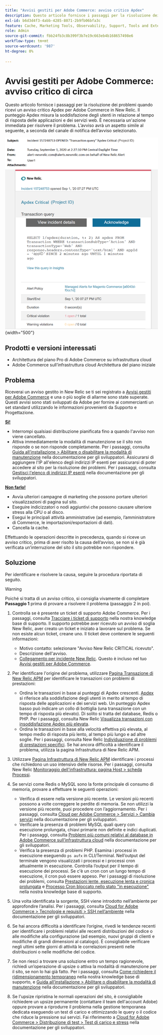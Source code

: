 ```yaml
---
title: "Avvisi gestiti per Adobe Commerce: avviso critico Apdex"
description: Questo articolo fornisce i passaggi per la risoluzione dei problemi quando ricevi un avviso critico Apdex per Adobe Commerce in New Relic. Il punteggio Apdex misura la soddisfazione degli utenti in relazione al tempo di risposta delle applicazioni e dei servizi web. È necessaria un'azione immediata per risolvere il problema. L’avviso avrà un aspetto simile al seguente, a seconda del canale di notifica dell’avviso selezionato.
exl-id: b6d3d4f3-4abb-4285-8071-2b9fb06bfa3c
feature: Cache, Marketing Tools, Observability, Support, Tools and External Services
role: Admin
source-git-commit: fbb24fb3c8b399f3b7e19c663eb4b168657498e6
workflow-type: tm+mt
source-wordcount: '987'
ht-degree: 0%

---
```


# Avvisi gestiti per Adobe Commerce: avviso critico di circa

Questo articolo fornisce i passaggi per la risoluzione dei problemi quando ricevi un avviso critico Apdex per Adobe Commerce in New Relic. Il punteggio Apdex misura la soddisfazione degli utenti in relazione al tempo di risposta delle applicazioni e dei servizi web. È necessaria un&#39;azione immediata per risolvere il problema. L’avviso avrà un aspetto simile al seguente, a seconda del canale di notifica dell’avviso selezionato.

![avviso critico apdex](assets/apdex-critical-magento-managed.png){width="500"}

## Prodotti e versioni interessati

* Architettura del piano Pro di Adobe Commerce su infrastruttura cloud
* Adobe Commerce sull’infrastruttura cloud Architettura del piano iniziale

## Problema

Riceverai un avviso gestito in New Relic se ti sei registrato a [Avvisi gestiti per Adobe Commerce](/help/support-tools/managed-alerts-for-adobe-commerce/managed-alerts-for-magento-commerce.md) e una o più soglie di allarme sono state superate. Questi avvisi sono stati sviluppati da Adobe per fornire ai commercianti un set standard utilizzando le informazioni provenienti da Supporto e Progettazione.

<u> **Sì!** </u>

* Interrompi qualsiasi distribuzione pianificata fino a quando l&#39;avviso non viene cancellato.
* Attiva immediatamente la modalità di manutenzione se il sito non risponde o se non risponde completamente. Per i passaggi, consulta [Guida all’installazione > Abilitare o disabilitare la modalità di manutenzione](https://devdocs.magento.com/guides/v2.4/install-gde/install/cli/install-cli-subcommands-maint.html?itm_source=devdocs&amp;itm_medium=search_page&amp;itm_campaign=federated_search&amp;itm_term=mainten) nella documentazione per gli sviluppatori. Assicurarsi di aggiungere l&#39;IP all&#39;elenco degli indirizzi IP esenti per assicurarsi di poter accedere al sito per la risoluzione dei problemi. Per i passaggi, consulta [Gestisci l&#39;elenco di indirizzi IP esenti](https://devdocs.magento.com/guides/v2.4/install-gde/install/cli/install-cli-subcommands-maint.html?itm_source=devdocs&amp;itm_medium=search_page&amp;itm_campaign=federated_search&amp;itm_term=mainten#instgde-cli-maint-exempt) nella documentazione per gli sviluppatori.

<u>**Non farlo!**</u>

* Avvia ulteriori campagne di marketing che possono portare ulteriori visualizzazioni di pagina sul sito.
* Eseguire indicizzatori o nodi aggiuntivi che possono causare ulteriore stress alla CPU o al disco.
* Esegui le principali attività amministrative (ad esempio, l’amministratore di Commerce, le importazioni/esportazioni di dati).
* Cancella la cache.

Effettuando le operazioni descritte in precedenza, quando si riceve un avviso critico, prima di aver risolto la causa dell’avviso, se non si è già verificata un’interruzione del sito il sito potrebbe non rispondere.

## Soluzione

Per identificare e risolvere la causa, seguire la procedura riportata di seguito.

>[!WARNING]
>
>Poiché si tratta di un avviso critico, si consiglia vivamente di completare **Passaggio 1** prima di provare a risolvere il problema (passaggio 2 in poi).

1. Controlla se è presente un ticket di supporto Adobe Commerce. Per i passaggi, consulta [Tracciare i ticket di supporto](/help/help-center-guide/help-center/magento-help-center-user-guide.md#track-tickets) nella nostra knowledge base di supporto. Il supporto potrebbe aver ricevuto un avviso di soglia New Relic, aver creato un ticket e iniziato a lavorare sul problema. Se non esiste alcun ticket, creane uno. Il ticket deve contenere le seguenti informazioni:
   * Motivo contatto: selezionare &quot;Avviso New Relic CRITICAL ricevuto&quot;.
   * Descrizione dell&#39;avviso.
   * [Collegamento per incidente New Relic](https://docs.newrelic.com/docs/alerts-applied-intelligence/new-relic-alerts/alert-incidents/view-violation-event-details-incidents). Questo è incluso nel tuo [Avvisi gestiti per Adobe Commerce](/help/support-tools/managed-alerts-for-adobe-commerce/managed-alerts-for-magento-commerce.md).
1. Per identificare l&#39;origine del problema, utilizzare [Pagina Transazione di New Relic APM](https://docs.newrelic.com/docs/apm/applications-menu/monitoring/transactions-page-find-specific-performance-problems) per identificare le transazioni con problemi di prestazioni:
   * Ordina le transazioni in base ai punteggi di Apdex crescenti. [Apdex](https://docs.newrelic.com/docs/apm/new-relic-apm/apdex/apdex-measure-user-satisfaction) si riferisce alla soddisfazione degli utenti in merito al tempo di risposta delle applicazioni e dei servizi web. Un punteggio Apdex basso può indicare un collo di bottiglia (una transazione con un tempo di risposta più elevato). Di solito si tratta del database, Redis o PHP. Per i passaggi, consulta New Relic [Visualizza transazioni con insoddisfazione Apdex più elevata](https://docs.newrelic.com/docs/apm/new-relic-apm/apdex/apdex-measure-user-satisfaction/#dissatisfaction).
   * Ordina le transazioni in base alla velocità effettiva più elevata, al tempo medio di risposta più lento, al tempo più lungo e ad altre soglie. Per i passaggi, consulta New Relic [Individuazione di problemi di prestazioni specifici](https://docs.newrelic.com/docs/apm/applications-menu/monitoring/transactions-page-find-specific-performance-problems). Se hai ancora difficoltà a identificare il problema, utilizza la pagina Infrastruttura di New Relic APM.
1. Utilizzare [Pagina Infrastruttura di New Relic APM](https://docs.newrelic.com/docs/infrastructure/infrastructure-ui-pages/infra-hosts-ui-page/) identificare i processi che richiedono un uso intensivo delle risorse. Per i passaggi, consulta New Relic [Monitoraggio dell&#39;infrastruttura: pagina Host > scheda Processi](https://docs.newrelic.com/docs/infrastructure/infrastructure-ui-pages/infra-hosts-ui-page/#processes).
1. Se servizi come Redis o MySQL sono la fonte principale di consumo di memoria, provare a effettuare le seguenti operazioni:
   * Verifica di essere nella versione più recente. Le versioni più recenti possono a volte correggere le perdite di memoria. Se non utilizzi la versione più recente, puoi procedere con l’aggiornamento. Per i passaggi, consulta [Cloud per Adobe Commerce > Servizi > Cambia servizi](https://experienceleague.adobe.com/docs/commerce-cloud-service/user-guide/configure/service/services-yaml.html) nella documentazione per gli sviluppatori.
   * Verificare la presenza di problemi MySQL quali query con esecuzione prolungata, chiavi primarie non definite e indici duplicati. Per i passaggi, consulta [Problemi più comuni relativi al database in Adobe Commerce sull’infrastruttura cloud](https://experienceleague.adobe.com/docs/commerce-operations/implementation-playbook/best-practices/maintenance/resolve-database-performance-issues.html) nella documentazione per gli sviluppatori.
   * Verifica la presenza di problemi PHP. Esamina i processi in esecuzione eseguendo `ps aufx` in CLI/Terminal. Nell’output del terminale vengono visualizzati i processi e i processi cron attualmente in esecuzione. Controlla l’output per il tempo di esecuzione dei processi. Se c&#39;è un cron con un lungo tempo di esecuzione, il cron può essere appeso. Per i passaggi di risoluzione dei problemi, consulta [Prestazioni lente, esecuzione lenta e cronica prolungata](/help/troubleshooting/miscellaneous/slow-performance-slow-and-long-running-crons.md) e [Processo Cron bloccato nello stato &quot;in esecuzione&quot;](/help/troubleshooting/miscellaneous/cron-job-is-stuck-in-running-status.md) nella nostra knowledge base di supporto.

1. Una volta identificata la sorgente, SSH viene introdotto nell’ambiente per approfondire l’analisi. Per i passaggi, consulta [Cloud for Adobe Commerce > Tecnologie e requisiti > SSH nell’ambiente](https://devdocs.magento.com/cloud/env/environments-ssh.html#ssh) nella documentazione per gli sviluppatori.
1. Se hai ancora difficoltà a identificare l’origine, rivedi le tendenze recenti per identificare i problemi relativi alle recenti distribuzioni del codice o alle modifiche alla configurazione (ad esempio, nuovi gruppi di clienti e modifiche di grandi dimensioni al catalogo). È consigliabile verificare negli ultimi sette giorni di attività le correlazioni presenti nelle distribuzioni o nelle modifiche del codice.
1. Se non riesci a trovare una soluzione entro un tempo ragionevole, richiedi un’operazione di upsize o attiva la modalità di manutenzione per il sito, se non lo hai già fatto. Per i passaggi, consulta [Come richiedere il ridimensionamento temporaneo](/help/how-to/general/how-to-request-temporary-magento-upsize.md) nella nostra knowledge base di supporto, e [Guida all’installazione > Abilitare o disabilitare la modalità di manutenzione](https://devdocs.magento.com/guides/v2.4/install-gde/install/cli/install-cli-subcommands-maint.html?itm_source=devdocs&amp;itm_medium=search_page&amp;itm_campaign=federated_search&amp;itm_term=mainten) nella documentazione per gli sviluppatori.
1. Se l&#39;upsize ripristina le normali operazioni del sito, è consigliabile richiedere un upsize permanente (contattare il team dell&#39;account Adobe) oppure provare a riprodurre il problema nella gestione temporanea dedicata eseguendo un test di carico e ottimizzando le query o il codice che riduce la pressione sui servizi. Fai riferimento a [Cloud for Adobe Commerce > Distribuzione di test > Test di carico e stress](https://devdocs.magento.com/cloud/live/stage-prod-test.html#loadtest) nella documentazione per gli sviluppatori.
